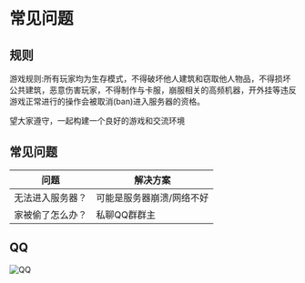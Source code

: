# 常见问题

## 规则
游戏规则:所有玩家均为生存模式，不得破坏他人建筑和窃取他人物品，不得损坏公共建筑，恶意伤害玩家，不得制作与卡服，崩服相关的高频机器，开外挂等违反游戏正常进行的操作会被取消(ban)进入服务器的资格。

望大家遵守，一起构建一个良好的游戏和交流环境

## 常见问题
|  问题   | 解决方案  |
|  ----  | ----  |
| 无法进入服务器？  | 可能是服务器崩溃/网络不好 |
| 家被偷了怎么办？  | 私聊QQ群群主 |

## QQ
![QQ](https://yun.dlam.top/view.php/959c95890abdbde09443813f3227b276.jpg)
